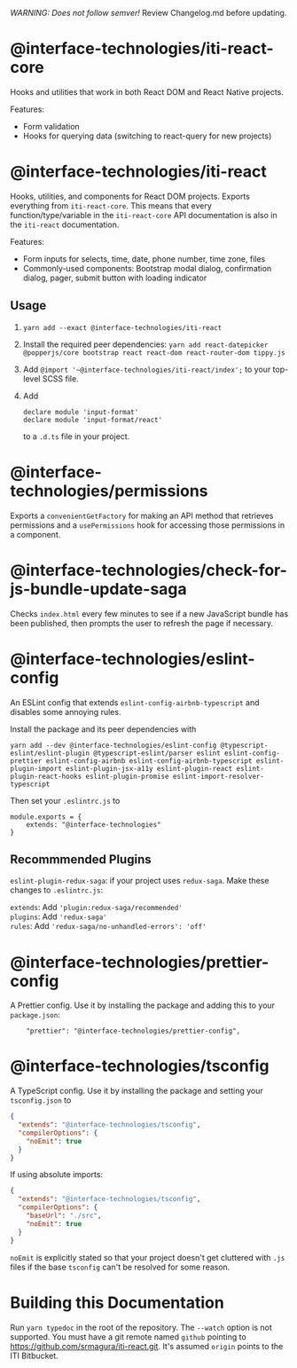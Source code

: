 _WARNING: Does not follow semver!_ Review Changelog.md before updating.

# @interface-technologies/iti-react-core

Hooks and utilities that work in both React DOM and React Native projects.

Features:

- Form validation
- Hooks for querying data (switching to react-query for new projects)

# @interface-technologies/iti-react

Hooks, utilities, and components for React DOM projects. Exports everything from `iti-react-core`. This means that every function/type/variable in the `iti-react-core` API documentation is also in the `iti-react` documentation.

Features:

- Form inputs for selects, time, date, phone number, time zone, files
- Commonly-used components: Bootstrap modal dialog, confirmation dialog, pager, submit button with loading indicator

## Usage

1.  `yarn add --exact @interface-technologies/iti-react`
2.  Install the required peer dependencies: `yarn add react-datepicker @popperjs/core bootstrap react react-dom react-router-dom tippy.js`
3.  Add `@import '~@interface-technologies/iti-react/index';` to your top-level SCSS file.
4.  Add

        declare module 'input-format'
        declare module 'input-format/react'

    to a `.d.ts` file in your project.

# @interface-technologies/permissions

Exports a `convenientGetFactory` for making an API method that retrieves permissions and a `usePermissions` hook for accessing those permissions in a component.

# @interface-technologies/check-for-js-bundle-update-saga

Checks `index.html` every few minutes to see if a new JavaScript bundle has been published, then prompts the user to refresh the page if necessary.

# @interface-technologies/eslint-config

An ESLint config that extends `eslint-config-airbnb-typescript` and disables some annoying rules.

Install the package and its peer dependencies with

```
yarn add --dev @interface-technologies/eslint-config @typescript-eslint/eslint-plugin @typescript-eslint/parser eslint eslint-config-prettier eslint-config-airbnb eslint-config-airbnb-typescript eslint-plugin-import eslint-plugin-jsx-a11y eslint-plugin-react eslint-plugin-react-hooks eslint-plugin-promise eslint-import-resolver-typescript
```

Then set your `.eslintrc.js` to

```
module.exports = {
    extends: "@interface-technologies"
}
```

## Recommmended Plugins

`eslint-plugin-redux-saga`: if your project uses `redux-saga`. Make these changes to `.eslintrc.js`:

`extends`: Add `'plugin:redux-saga/recommended'`  
`plugins`: Add `'redux-saga'`  
`rules`: Add `'redux-saga/no-unhandled-errors': 'off'`

# @interface-technologies/prettier-config

A Prettier config. Use it by installing the package and adding this to your `package.json`:

```
    "prettier": "@interface-technologies/prettier-config",
```

# @interface-technologies/tsconfig

A TypeScript config. Use it by installing the package and setting your `tsconfig.json` to

```json
{
  "extends": "@interface-technologies/tsconfig",
  "compilerOptions": {
    "noEmit": true
  }
}
```

If using absolute imports:

```json
{
  "extends": "@interface-technologies/tsconfig",
  "compilerOptions": {
    "baseUrl": "./src",
    "noEmit": true
  }
}
```

`noEmit` is explicitly stated so that your project doesn't get cluttered with `.js` files if the base `tsconfig` can't be resolved for some reason.

# Building this Documentation

Run `yarn typedoc` in the root of the repository. The `--watch` option is not supported. You must have a git remote named `github` pointing to https://github.com/srmagura/iti-react.git. It's assumed `origin` points to the ITI Bitbucket.
